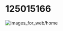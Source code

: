 # 125015166

![images_for_web/home](https://github.com/sandy1in/125015166/main/images_for_web/pic.png)
